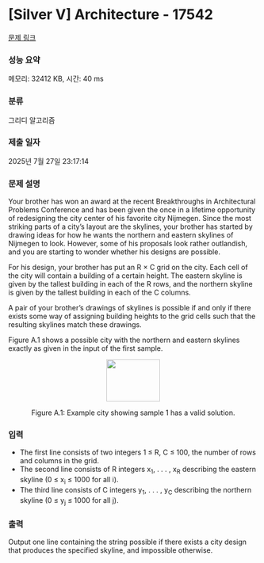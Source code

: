 # [Silver V] Architecture - 17542 

[문제 링크](https://www.acmicpc.net/problem/17542) 

### 성능 요약

메모리: 32412 KB, 시간: 40 ms

### 분류

그리디 알고리즘

### 제출 일자

2025년 7월 27일 23:17:14

### 문제 설명

<p>Your brother has won an award at the recent Breakthroughs in Architectural Problems Conference and has been given the once in a lifetime opportunity of redesigning the city center of his favorite city Nijmegen. Since the most striking parts of a city’s layout are the skylines, your brother has started by drawing ideas for how he wants the northern and eastern skylines of Nijmegen to look. However, some of his proposals look rather outlandish, and you are starting to wonder whether his designs are possible.</p>

<p>For his design, your brother has put an R × C grid on the city. Each cell of the city will contain a building of a certain height. The eastern skyline is given by the tallest building in each of the R rows, and the northern skyline is given by the tallest building in each of the C columns.</p>

<p>A pair of your brother’s drawings of skylines is possible if and only if there exists some way of assigning building heights to the grid cells such that the resulting skylines match these drawings.</p>

<p>Figure A.1 shows a possible city with the northern and eastern skylines exactly as given in the input of the first sample.</p>

<p style="text-align: center;"><img alt="" src="https://upload.acmicpc.net/8ff3e217-443b-4877-8032-66eaa0c625c6/-/preview/" style="width: 108px; height: 85px;"></p>

<p style="text-align: center;">Figure A.1: Example city showing sample 1 has a valid solution.</p>

### 입력 

 <ul>
	<li>The first line consists of two integers 1 ≤ R, C ≤ 100, the number of rows and columns in the grid.</li>
	<li>The second line consists of R integers x<sub>1</sub>, . . . , x<sub>R</sub> describing the eastern skyline (0 ≤ x<sub>i</sub> ≤ 1000 for all i).</li>
	<li>The third line consists of C integers y<sub>1</sub>, . . . , y<sub>C</sub> describing the northern skyline (0 ≤ y<sub>j</sub> ≤ 1000 for all j).</li>
</ul>

### 출력 

 <p>Output one line containing the string possible if there exists a city design that produces the specified skyline, and impossible otherwise.</p>

